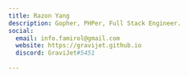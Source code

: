 ```yaml
---
title: Razon Yang
description: Gopher, PHPer, Full Stack Engineer.
social:
  email: info.famirol@gmail.com
  website: https://gravijet.github.io
  discord: GraviJet#5451
  
---
```


